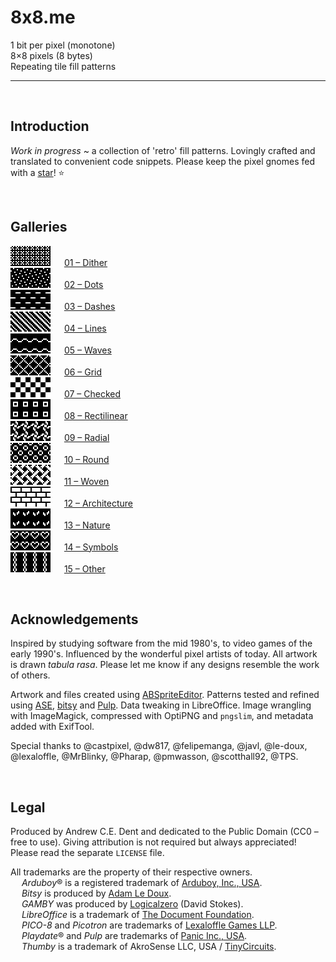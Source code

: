 # 8x8.me

1 bit per pixel (monotone)  
8×8 pixels (8 bytes)  
Repeating tile fill patterns  

---
<br>


## Introduction

*Work in progress* ~ a collection of 'retro' fill patterns. Lovingly crafted and translated to convenient code snippets. Please keep the pixel gnomes fed with a [star](https://github.com/ace-dent/8x8.me/stargazers)! ⭐️


<br>


## Galleries
  
![](/previews/BayerDither05.png) &emsp; [01 – Dither](/01-Dither/README.md#gallery)  
![](/previews/Confetti.png) &emsp; [02 – Dots](/02-Dots/README.md#gallery)  
![](previews/HorizontalDash.png) &emsp; [03 – Dashes](/03-Dashes/README.md#gallery)  
![](previews/DexterPinstripeMedium.png) &emsp; [04 – Lines](/04-Lines/README.md#gallery)  
![](/previews/Tidal.png) &emsp; [05 – Waves](/05-Waves/README.md#gallery)  
![](/previews/GridDiagonal.png) &emsp; [06 – Grid](/06-Grid/README.md#gallery)  
![](/previews/Check.png) &emsp; [07 – Checked](/07-Checked/README.md#gallery)  
![](/previews/Box.png) &emsp; [08 – Rectilinear](/08-Rectilinear/README.md#gallery)  
![](previews/Spokes.png) &emsp; [09 – Radial](/09-Radial/README.md#gallery)  
![](previews/AnnuletCoAnnulet.png) &emsp; [10 – Round](/10-Round/README.md#gallery)  
![](/previews/Weave.png) &emsp; [11 – Woven](/11-Woven/README.md#gallery)  
![](/previews/Brick.png) &emsp; [12 – Architecture](/12-Architecture/README.md#gallery)  
![](/previews/Leaves.png) &emsp; [13 – Nature](/13-Nature/README.md#gallery)  
![](/previews/Heart.png) &emsp; [14 – Symbols](/14-Symbols/README.md#gallery)  
![](/previews/Chain.png) &emsp; [15 – Other](/15-Other/README.md#gallery)


<br>

## Acknowledgements

Inspired by studying software from the mid 1980's, to video games of the early 1990's. Influenced by the wonderful pixel artists of today. All artwork is drawn *tabula rasa*. Please let me know if any designs resemble the work of others.

Artwork and files created using [ABSpriteEditor](https://github.com/Pharap/ABSpriteEditor). Patterns tested and refined using [ASE](https://github.com/pmwasson/ASE), [bitsy](https://ledoux.itch.io/bitsy) and [Pulp](https://play.date/pulp/about/). Data tweaking in LibreOffice. Image wrangling with ImageMagick, compressed with OptiPNG and `pngslim`, and metadata added with ExifTool.

Special thanks to @castpixel, @dw817, @felipemanga, @javl, @le-doux, @lexaloffle, @MrBlinky, @Pharap, @pmwasson, @scotthall92, @TPS.


<br>

## Legal
Produced by Andrew C.E. Dent and dedicated to the Public Domain (CC0 – free to use). Giving attribution is not required but always appreciated! Please read the separate `LICENSE` file.

All trademarks are the property of their respective owners.  
&emsp; *Arduboy*® is a registered trademark of [Arduboy, Inc., USA](https://www.arduboy.com).  
&emsp; *Bitsy* is produced by [Adam Le Doux](https://bitsy.org).  
&emsp; *GAMBY* was produced by [Logicalzero](http://logicalzero.com/gamby/) (David Stokes).  
&emsp; *LibreOffice* is a trademark of [The Document Foundation](https://www.libreoffice.org).  
&emsp; *PICO-8* and *Picotron* are trademarks of [Lexaloffle Games LLP](https://www.lexaloffle.com).  
&emsp; *Playdate*® and *Pulp* are trademarks of [Panic Inc., USA](https://shop.play.date/en-gb).  
&emsp; *Thumby* is a trademark of AkroSense LLC, USA / [TinyCircuits](https://thumby.us).
